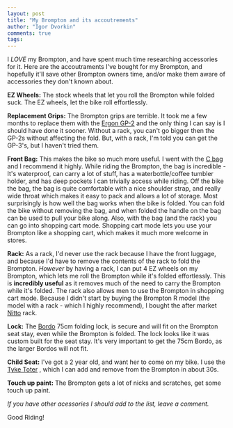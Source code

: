 ```yaml
--- 
layout: post
title: "My Brompton and its accoutrements"
author: "Igor Dvorkin"
comments: true
tags: 
---
```


I *LOVE* my Brompton, and have spent much time researching accessories for it. Here are the accoutraments I've bought for my Brompton, and hopefully it'll save other Brompton owners time, and/or make them aware of accessories they don't known about. 


**EZ Wheels:** The stock wheels that let you roll the Brompton while folded suck. The EZ wheels, let the bike roll effortlessly.

**Replacement Grips:** The Brompton grips are terrible. It took me a few months to replace them with the [Ergon GP-2](http://www.ergon-bike.com/us/en/product/gp2) and the only thing I can say is I should have done it sooner. Without a rack, you can't go bigger then the GP-2s without affecting the fold. But, with a rack, I'm told you can get the GP-3's, but I haven't tried them.

**Front Bag:** This makes the bike so much more useful. I went with the [C bag](https://Bromptonjunction.com/shop/Brompton-c-bag-black/) and I recommend it highly. While riding the Brompton, the bag is incredible -  It's waterproof, can carry a lot of stuff, has a waterbottle/coffee tumbler holder, and has deep pockets I can trivially access while riding. Off the bike the bag, the bag is quite comfortable with a nice shoulder strap, and really wide throat which makes it easy to pack and allows a lot of storage. Most surprisingly is how well the bag works when the bike is folded.  You can fold the bike without removing the bag, and when folded the handle on the bag can be used to pull your bike along. Also, with the bag (and the rack) you can go into shopping cart mode. Shopping cart mode lets you use your Brompton like  a shopping cart, which makes it much more welcome in stores. 

**Rack:**  As a rack, I'd never use the rack because I have the front luggage, and because I'd have to remove the contents of the rack to fold the Brompton. *However* by having a rack, I can put 4 EZ wheels on my  Brompton, which lets me roll the Brompton while it's folded effortlessly. This is **incredibly useful** as it removes  much of the need to carry the Brompton while it's folded.  The rack also allows men to use the Brompton in shopping cart mode. Because I didn't start by buying the Brompton R model (the model with a rack - which I highly recommend), I bought the after market [Nitto](http://www.calhouncycle.com/shopcast/Brompton-rack-by-nitto/)  rack.


**Lock:** The [Bordo](http://www.abus.com/eng/Mobile-Security/Bike-Safety-and-Security/Locks/Folding-locks) 75cm folding lock, is secure and will fit on the Brompton seat stay, even while the Brompton is folded. The lock looks like it was custom built for the seat stay. It's very important to get the 75cm Bordo, as the larger Bordos will not fit.

**Child Seat:** I've got a 2 year old, and want her to come on my bike. I use the [Tyke Toter](http://www.tyketoter.com/) , which I can add and remove from the Brompton in about 30s.

**Touch up paint:** The Brompton gets a lot of nicks and scratches, get some touch up paint.

_If you have other acessories I should add to the list, leave a comment._

Good Riding!
